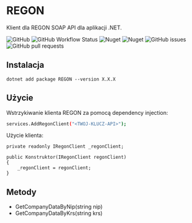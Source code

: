  # REGON

 Klient dla REGON SOAP API dla aplikacji .NET. 
 
![GitHub](https://img.shields.io/github/license/jarmatys/REGON) ![GitHub Workflow Status](https://img.shields.io/github/actions/workflow/status/jarmatys/REGON/release-package.yml?label=release) ![Nuget](https://img.shields.io/nuget/v/REGON?label=version) ![Nuget](https://img.shields.io/nuget/dt/REGON) ![GitHub issues](https://img.shields.io/github/issues/jarmatys/REGON) ![GitHub pull requests](https://img.shields.io/github/issues-pr/jarmatys/REGON) 


## Instalacja
```
dotnet add package REGON --version X.X.X
```

## Użycie

Wstrzykiwanie klienta REGON za pomocą dependency injection:

```bash
services.AddRegonClient("<TWOJ-KLUCZ-API>");
```

Użycie klienta:
```
private readonly IRegonClient _regonClient;

public Konstruktor(IRegonClient regonClient)
{
    _regonClient = regonClient;
}
```

## Metody
- GetCompanyDataByNip(string nip)
- GetCompanyDataByKrs(string krs)
